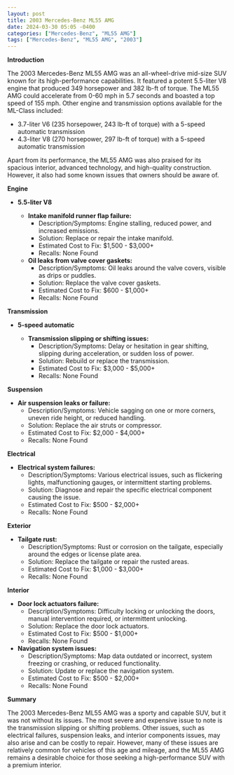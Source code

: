 ```yaml
---
layout: post
title: 2003 Mercedes-Benz ML55 AMG
date: 2024-03-30 05:05 -0400
categories: ["Mercedes-Benz", "ML55 AMG"]
tags: ["Mercedes-Benz", "ML55 AMG", "2003"]
---
```

**Introduction**

The 2003 Mercedes-Benz ML55 AMG was an all-wheel-drive mid-size SUV known for its high-performance capabilities. It featured a potent 5.5-liter V8 engine that produced 349 horsepower and 382 lb-ft of torque. The ML55 AMG could accelerate from 0-60 mph in 5.7 seconds and boasted a top speed of 155 mph. Other engine and transmission options available for the ML-Class included:

* 3.7-liter V6 (235 horsepower, 243 lb-ft of torque) with a 5-speed automatic transmission
* 4.3-liter V8 (270 horsepower, 297 lb-ft of torque) with a 5-speed automatic transmission

Apart from its performance, the ML55 AMG was also praised for its spacious interior, advanced technology, and high-quality construction. However, it also had some known issues that owners should be aware of.

**Engine**

* **5.5-liter V8**

    * **Intake manifold runner flap failure:**
        * Description/Symptoms: Engine stalling, reduced power, and increased emissions.
        * Solution: Replace or repair the intake manifold.
        * Estimated Cost to Fix: $1,500 - $3,000+
        * Recalls: None Found
    * **Oil leaks from valve cover gaskets:**
        * Description/Symptoms: Oil leaks around the valve covers, visible as drips or puddles.
        * Solution: Replace the valve cover gaskets.
        * Estimated Cost to Fix: $600 - $1,000+
        * Recalls: None Found

**Transmission**

* **5-speed automatic**

    * **Transmission slipping or shifting issues:**
        * Description/Symptoms: Delay or hesitation in gear shifting, slipping during acceleration, or sudden loss of power.
        * Solution: Rebuild or replace the transmission.
        * Estimated Cost to Fix: $3,000 - $5,000+
        * Recalls: None Found

**Suspension**

* **Air suspension leaks or failure:**
    * Description/Symptoms: Vehicle sagging on one or more corners, uneven ride height, or reduced handling.
    * Solution: Replace the air struts or compressor.
    * Estimated Cost to Fix: $2,000 - $4,000+
    * Recalls: None Found

**Electrical**

* **Electrical system failures:**
    * Description/Symptoms: Various electrical issues, such as flickering lights, malfunctioning gauges, or intermittent starting problems.
    * Solution: Diagnose and repair the specific electrical component causing the issue.
    * Estimated Cost to Fix: $500 - $2,000+
    * Recalls: None Found

**Exterior**

* **Tailgate rust:**
    * Description/Symptoms: Rust or corrosion on the tailgate, especially around the edges or license plate area.
    * Solution: Replace the tailgate or repair the rusted areas.
    * Estimated Cost to Fix: $1,000 - $3,000+
    * Recalls: None Found

**Interior**

* **Door lock actuators failure:**
    * Description/Symptoms: Difficulty locking or unlocking the doors, manual intervention required, or intermittent unlocking.
    * Solution: Replace the door lock actuators.
    * Estimated Cost to Fix: $500 - $1,000+
    * Recalls: None Found
* **Navigation system issues:**
    * Description/Symptoms: Map data outdated or incorrect, system freezing or crashing, or reduced functionality.
    * Solution: Update or replace the navigation system.
    * Estimated Cost to Fix: $500 - $2,000+
    * Recalls: None Found

**Summary**

The 2003 Mercedes-Benz ML55 AMG was a sporty and capable SUV, but it was not without its issues. The most severe and expensive issue to note is the transmission slipping or shifting problems. Other issues, such as electrical failures, suspension leaks, and interior components issues, may also arise and can be costly to repair. However, many of these issues are relatively common for vehicles of this age and mileage, and the ML55 AMG remains a desirable choice for those seeking a high-performance SUV with a premium interior.
